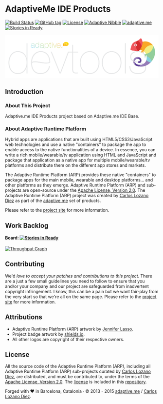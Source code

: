 # AdaptiveMe IDE Products
[![Build Status](https://travis-ci.org/AdaptiveMe/adaptive-ide-products.svg?branch=master)](https://travis-ci.org/AdaptiveMe/adaptive-ide-products)
[![GitHub tag](https://img.shields.io/github/tag/AdaptiveMe/adaptive-ide-products.svg)](https://github.com/AdaptiveMe/adaptive-ide-products) [![License](https://img.shields.io/badge/license-apache%202-blue.svg)](https://raw.githubusercontent.com/AdaptiveMe/adaptive-arp-api/master/LICENSE) 
[![Adaptive Nibble](https://img.shields.io/badge/ide-base-brightgreen.svg)](https://github.com/AdaptiveMe/adaptive-ide-products)  [![adaptive.me](https://img.shields.io/badge/adaptive-me-fdcb0e.svg)](http://adaptive.me) [![Stories in Ready](https://badge.waffle.io/AdaptiveMe/adaptive-ide-products.svg?label=ready&title=Ready)](http://waffle.io/AdaptiveMe/adaptive-ide-products)

[![Adaptive Tools](https://raw.githubusercontent.com/AdaptiveMe/AdaptiveMe.github.io/master/assets/logos/normal/Logo-adaptive-devtools.png)](#)


## Introduction

### About This Project

Adaptive.me IDE Products project based on Adaptive.me IDE Base. 

### About Adaptive Runtime Platform

Hybrid apps are applications that are built using HTML5/CSS3/JavaScript web technologies and use a native "containers" to package the app to enable access to the native functionalities of a device. In essence, you can write a rich mobile/wearable/tv application using HTML and JavaScript and package that application as a native app for multiple mobile/wearable/tv platforms and distribute them on the different app stores and markets.

The Adaptive Runtime Platform (ARP) provides these native "containers" to package apps for the main mobile, wearable and desktop platforms... and other platforms as they emerge. Adaptive Runtime Platform (ARP) and sub-projects are open-source under the [Apache License, Version 2.0](http://www.apache.org/licenses/LICENSE-2.0.html). The Adaptive Runtime Platform (ARP) project was created by [Carlos Lozano Diez](https://github.com/carloslozano) as part of the [adaptive.me](http://adaptive.me) set of products.

Please refer to the [project site](http://adaptiveme.github.io) for more information.

## Work Backlog

#### Board: [![Stories in Ready](https://badge.waffle.io/AdaptiveMe/adaptive-ide-products.svg?label=ready&title=Ready)](https://waffle.io/AdaptiveMe/adaptive-ide-products)

[![Throughput Graph](https://graphs.waffle.io/AdaptiveMe/adaptive-ide-products/throughput.svg)](https://waffle.io/AdaptiveMe/adaptive-ide-products/metrics)

## Contributing

We'd *love to accept your patches and contributions to this project*.  There are a just a few small guidelines you need to follow to ensure that you and/or your company and our project are safeguarded from inadvertent copyright infringement. I know, this can be a pain but we want fair-play from the very start so that we're all on the same page. Please refer to the [project site](http://adaptiveme.github.io) for more information.

## Attributions

* Adaptive Runtime Platform (ARP) artwork by [Jennifer Lasso](https://github.com/Jlassob).
* Project badge artwork by [shields.io](http://shields.io/).
* All other logos are copyright of their respective owners.

## License
All the source code of the Adaptive Runtime Platform (ARP), including all Adaptive Runtime Platform (ARP) sub-projects curated by [Carlos Lozano Diez](https://github.com/carloslozano), are distributed, and must be contributed to, under the terms of the [Apache License, Version 2.0](http://www.apache.org/licenses/LICENSE-2.0.html). The [license](https://raw.githubusercontent.com/AdaptiveMe/adaptive-arp-api/master/LICENSE) is included in this [repository](https://raw.githubusercontent.com/AdaptiveMe/adaptive-arp-api/master/LICENSE).

Forged with :heart: in Barcelona, Catalonia · © 2013 - 2015 [adaptive.me](http://adaptive.me) / [Carlos Lozano Diez](http://google.com/+CarlosLozano).
